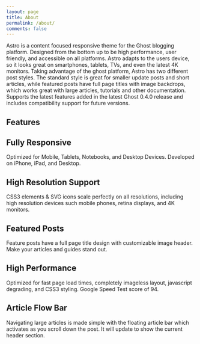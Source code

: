 ```yaml
---
layout: page
title: About
permalink: /about/
comments: false
---
```


Astro is a content focused responsive theme for the Ghost blogging platform. Designed from the bottom up to be high performance, user friendly, and accessible on all platforms. Astro adapts to the users device, so it looks great on smartphones, tablets, TVs, and even the latest 4K monitors. Taking advantage of the ghost platform, Astro has two different post styles. The standard style is great for smaller update posts and short articles, while featured posts have full page titles with image backdrops, which works great with large articles, tutorials and other documentation. Supports the latest features added in the latest Ghost 0.4.0 release and includes compatibility support for future versions.

## Features

## <i class="fa fa-arrows-h"></i> Fully Responsive
Optimized for Mobile, Tablets, Notebooks, and Desktop Devices. Developed on iPhone, iPad, and Desktop.

## <i class="fa fa-expand"></i> High Resolution Support
CSS3 elements & SVG icons scale perfectly on all resolutions, including high resolution devices such mobile phones, retina displays, and 4K monitors.

## <i class="fa fa-cog"></i> Featured Posts
Feature posts have a full page title design with customizable image header. Make your articles and guides stand out.

## <i class="fa fa-spinner"></i> High Performance
Optimized for fast page load times, completely imageless layout, javascript degrading, and CSS3 styling. Google Speed Test score of 94.

## <i class="fa fa-sort-amount-desc"></i> Article Flow Bar
Navigating large articles is made simple with the floating article bar which activates as you scroll down the post. It will update to show the current header section.
